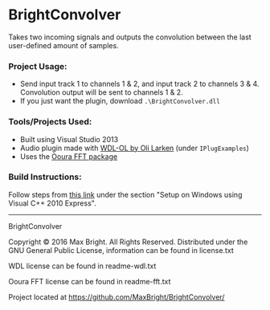 BrightConvolver
===============

Takes two incoming signals and outputs the convolution between the last user-defined amount of samples.

### Project Usage:
- Send input track 1 to channels 1 & 2, and input track 2 to channels 3 & 4. Convolution output will be 
sent to channels 1 & 2.
- If you just want the plugin, download `.\BrightConvolver.dll`

### Tools/Projects Used:
- Built using Visual Studio 2013
- Audio plugin made with [WDL-OL by Oli Larken](https://github.com/olilarkin/wdl-ol) (under `IPlugExamples`)
- Uses the [Ooura FFT package](http://www.kurims.kyoto-u.ac.jp/~ooura/fft.html)

### Build Instructions:
Follow steps from [this link](http://www.martin-finke.de/blog/articles/audio-plugins-002-setting-up-wdl-ol/) 
under the section "Setup on Windows using Visual C++ 2010 Express".


-------------------------------------------------------------------------------

BrightConvolver

Copyright &copy; 2016 Max Bright. All Rights Reserved.
Distributed under the GNU General Public License, information can be found in license.txt

WDL license can be found in readme-wdl.txt

Ooura FFT license can be found in readme-fft.txt

Project located at <https://github.com/MaxBright/BrightConvolver/>

